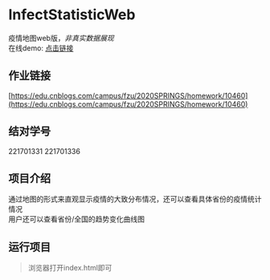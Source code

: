 # InfectStatisticWeb
疫情地图web版，*非真实数据展现*  
在线demo: [点击链接](http://139.159.204.179/InfectStatisticWeb/)

## 作业链接
[https://edu.cnblogs.com/campus/fzu/2020SPRINGS/homework/10460](https://edu.cnblogs.com/campus/fzu/2020SPRINGS/homework/10460)

## 结对学号
221701331 221701336

## 项目介绍
通过地图的形式来直观显示疫情的大致分布情况，还可以查看具体省份的疫情统计情况  
用户还可以查看省份/全国的趋势变化曲线图

## 运行项目
> 浏览器打开index.html即可
